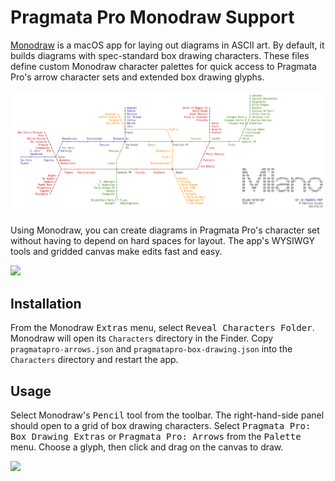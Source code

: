 # Pragmata Pro Monodraw Support
[Monodraw] is a macOS app for laying out diagrams in ASCII art. By default, it
builds diagrams with spec-standard box drawing characters. These files define
custom Monodraw character palettes for quick access to Pragmata Pro's arrow
character sets and extended box drawing glyphs.

![](Milano%20Map.png)

Using Monodraw, you can create diagrams in Pragmata Pro's character set without
having to depend on hard spaces for layout. The app's WYSIWGY tools and gridded
canvas make edits fast and easy.

![](demo.gif)

## Installation
From the Monodraw <kbd>Extras</kbd> menu, select <kbd>Reveal Characters
Folder</kbd>. Monodraw will open its `Characters` directory in the Finder. Copy
`pragmatapro-arrows.json` and `pragmatapro-box-drawing.json` into the
`Characters` directory and restart the app.

## Usage
Select Monodraw's <kbd>Pencil</kbd> tool from the toolbar. The right-hand-side
panel should open to a grid of box drawing characters. Select <kbd>Pragmata Pro:
Box Drawing Extras</kbd> or <kbd>Pragmata Pro: Arrows</kbd> from the
<kbd>Palette</kbd> menu. Choose a glyph, then click and drag on the canvas to
draw.

![](drawing.gif)

[Monodraw]: https://monodraw.helftone.com/
